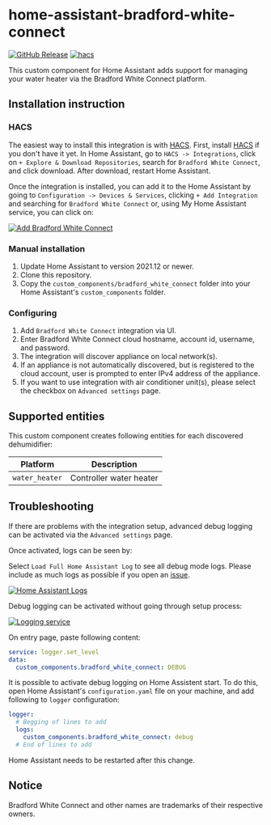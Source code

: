 # home-assistant-bradford-white-connect

[![GitHub Release][releases-shield]][releases]
[![hacs][hacsbadge]][hacs]

This custom component for Home Assistant adds support for managing your water heater via the Bradford White Connect platform.

## Installation instruction

### HACS

The easiest way to install this integration is with [HACS][hacs]. First, install [HACS][hacs-download] if you don't have it yet. In Home Assistant, go to `HACS -> Integrations`, click on `+ Explore & Download Repositories`, search for `Bradford White Connect`, and click download. After download, restart Home Assistant.

Once the integration is installed, you can add it to the Home Assistant by going to `Configuration -> Devices & Services`, clicking `+ Add Integration` and searching for `Bradford White Connect` or, using My Home Assistant service, you can click on:

[![Add Bradford White Connect][add-integration-badge]][add-integration]

### Manual installation

1. Update Home Assistant to version 2021.12 or newer.
2. Clone this repository.
3. Copy the `custom_components/bradford_white_connect` folder into your Home Assistant's `custom_components` folder.

### Configuring

1. Add `Bradford White Connect` integration via UI.
2. Enter Bradford White Connect cloud hostname, account id, username, and password.
3. The integration will discover appliance on local network(s).
4. If an appliance is not automatically discovered, but is registered to the cloud account, user is prompted to enter IPv4 address of the appliance.
5. If you want to use integration with air conditioner unit(s), please select the checkbox on `Advanced settings` page.

## Supported entities

This custom component creates following entities for each discovered dehumidifier:

| Platform       | Description             |
| -------------- | ----------------------- |
| `water_heater` | Controller water heater |

## Troubleshooting

If there are problems with the integration setup, advanced debug logging can be activated via the `Advanced settings` page.

Once activated, logs can be seen by:

Select `Load Full Home Assistant Log` to see all debug mode logs. Please include as much logs as possible if you open an [issue](https://github.com/ablyler/home-assistant-bradford-white-connect/issues/new?assignees=&labels=&template=issue.md).

[![Home Assistant Logs][ha-logs-badge]][ha-logs]

Debug logging can be activated without going through setup process:

[![Logging service][ha-service-badge]][ha-service]

On entry page, paste following content:

```yaml
service: logger.set_level
data:
  custom_components.bradford_white_connect: DEBUG
```

It is possible to activate debug logging on Home Assistent start. To do this, open Home Assistant's `configuration.yaml` file on your machine, and add following to `logger` configuration:

```yaml
logger:
  # Begging of lines to add
  logs:
    custom_components.bradford_white_connect: debug
  # End of lines to add
```

Home Assistant needs to be restarted after this change.

## Notice

Bradford White Connect and other names are trademarks of their respective owners.

[add-integration]: https://my.home-assistant.io/redirect/config_flow_start?domain=bradford-white-connect
[add-integration-badge]: https://my.home-assistant.io/badges/config_flow_start.svg
[hacs]: https://hacs.xyz
[hacs-download]: https://hacs.xyz/docs/setup/download
[hacsbadge]: https://img.shields.io/badge/HACS-Default-blue.svg?style=flat
[ha-logs]: https://my.home-assistant.io/redirect/logs
[ha-logs-badge]: https://my.home-assistant.io/badges/logs.svg
[ha-service]: https://my.home-assistant.io/redirect/developer_call_service/?service=logger.set_level
[ha-service-badge]: https://my.home-assistant.io/badges/developer_call_service.svg
[releases-shield]: https://img.shields.io/github/release/ablyler/home-assistant-bradford-white-connect.svg?style=flat
[releases]: https://github.com/ablyler/home-assistant-bradford-white-connect/releases
